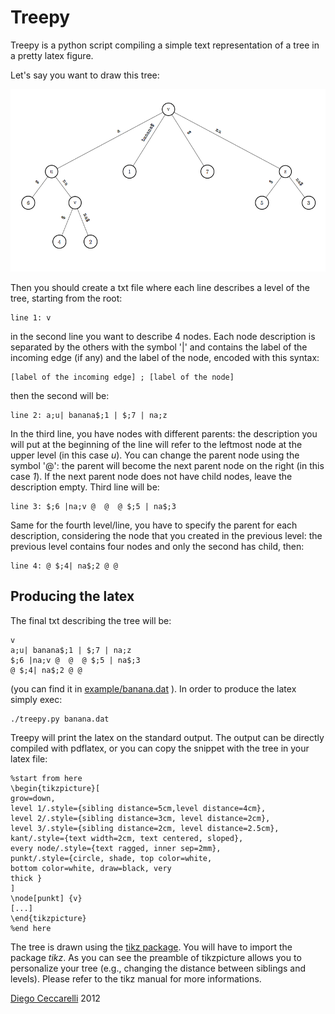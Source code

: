 # Treepy #

Treepy is a python script compiling a simple text representation of a tree in a 
pretty latex figure.

Let's say you want to draw this tree:


![Banana tree](https://github.com/diegoceccarelli/treepy/raw/master/examples/banana.png)

Then you should create a txt file where each line describes a level of the tree, starting 
from the root:

	line 1: v

in the second line you want to describe 4 nodes. Each node description is separated by the others
with the symbol '|' and contains the label of the incoming edge (if any) and the label of the node,
encoded with this syntax: 
	
	[label of the incoming edge] ; [label of the node]

then the second will be: 
	
	line 2: a;u| banana$;1 | $;7 | na;z
	
In the third line, you have nodes with different parents: the description you will put at the
beginning of the line will refer to the leftmost node at the upper level (in this case *u*). You can change the parent node using
the symbol '@': the parent will become the next parent node on the right (in this case *1*). If the next parent node does not 
have child nodes, leave the description empty.
Third line will be: 
	
	line 3: $;6	|na;v @  @  @ $;5 | na$;3

Same for the fourth level/line, you have to specify the parent for each description, considering the node that you 
created in the previous level: the previous level contains four nodes and only the second has child, then:

	line 4: @ $;4| na$;2 @ @ 

## Producing the latex ##

The final txt describing the tree will be: 

	v
	a;u| banana$;1 | $;7 | na;z
	$;6	|na;v @  @  @ $;5 | na$;3 
	@ $;4| na$;2 @ @ 

(you can find it in [example/banana.dat](https://github.com/diegoceccarelli/treepy/raw/master/examples/banana.dat) ). 
In order to produce the latex simply exec:

	./treepy.py banana.dat

Treepy will print the latex on the standard output. The output can be directly compiled with pdflatex, 
or you can copy the snippet with the tree in your latex file:

	%start from here
	\begin{tikzpicture}[
	grow=down,
	level 1/.style={sibling distance=5cm,level distance=4cm},
	level 2/.style={sibling distance=3cm, level distance=2cm},
	level 3/.style={sibling distance=2cm, level distance=2.5cm},
	kant/.style={text width=2cm, text centered, sloped},
	every node/.style={text ragged, inner sep=2mm},
	punkt/.style={circle, shade, top color=white,
	bottom color=white, draw=black, very
	thick }
	]
	\node[punkt] {v} 
	[...]
	\end{tikzpicture}
	%end here
	
The tree is drawn using the [tikz package](http://www.texample.net/tikz/). 
You will have to import the package *tikz*.
As you can see the preamble of tikzpicture allows you to personalize your tree
(e.g., changing the distance between siblings and levels). Please refer to the tikz 
manual for more informations. 

[Diego Ceccarelli](http://www.di.unipi.it/~ceccarel) 2012


	